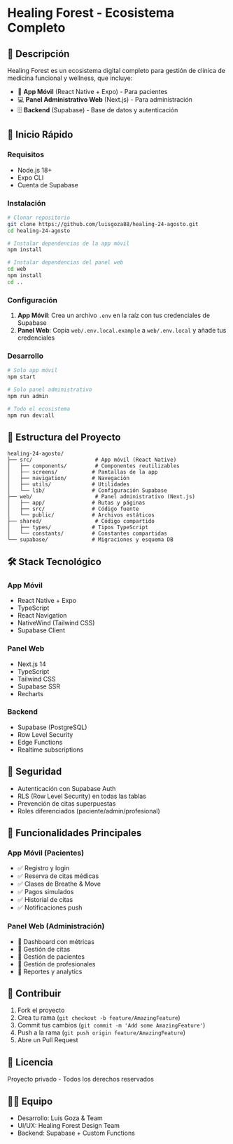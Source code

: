 # Healing Forest - Ecosistema Completo

## 🌿 Descripción

Healing Forest es un ecosistema digital completo para gestión de clínica de medicina funcional y wellness, que incluye:

- 📱 **App Móvil** (React Native + Expo) - Para pacientes
- 💻 **Panel Administrativo Web** (Next.js) - Para administración
- 🗄️ **Backend** (Supabase) - Base de datos y autenticación

## 🚀 Inicio Rápido

### Requisitos
- Node.js 18+
- Expo CLI
- Cuenta de Supabase

### Instalación

```bash
# Clonar repositorio
git clone https://github.com/luisgoza88/healing-24-agosto.git
cd healing-24-agosto

# Instalar dependencias de la app móvil
npm install

# Instalar dependencias del panel web
cd web
npm install
cd ..
```

### Configuración

1. **App Móvil**: Crea un archivo `.env` en la raíz con tus credenciales de Supabase
2. **Panel Web**: Copia `web/.env.local.example` a `web/.env.local` y añade tus credenciales

### Desarrollo

```bash
# Solo app móvil
npm start

# Solo panel administrativo
npm run admin

# Todo el ecosistema
npm run dev:all
```

## 📁 Estructura del Proyecto

```
healing-24-agosto/
├── src/                    # App móvil (React Native)
│   ├── components/         # Componentes reutilizables
│   ├── screens/           # Pantallas de la app
│   ├── navigation/        # Navegación
│   ├── utils/             # Utilidades
│   └── lib/               # Configuración Supabase
├── web/                    # Panel administrativo (Next.js)
│   ├── app/               # Rutas y páginas
│   ├── src/               # Código fuente
│   └── public/            # Archivos estáticos
├── shared/                 # Código compartido
│   ├── types/             # Tipos TypeScript
│   └── constants/         # Constantes compartidas
└── supabase/              # Migraciones y esquema DB
```

## 🛠️ Stack Tecnológico

### App Móvil
- React Native + Expo
- TypeScript
- React Navigation
- NativeWind (Tailwind CSS)
- Supabase Client

### Panel Web
- Next.js 14
- TypeScript
- Tailwind CSS
- Supabase SSR
- Recharts

### Backend
- Supabase (PostgreSQL)
- Row Level Security
- Edge Functions
- Realtime subscriptions

## 🔐 Seguridad

- Autenticación con Supabase Auth
- RLS (Row Level Security) en todas las tablas
- Prevención de citas superpuestas
- Roles diferenciados (paciente/admin/profesional)

## 📱 Funcionalidades Principales

### App Móvil (Pacientes)
- ✅ Registro y login
- ✅ Reserva de citas médicas
- ✅ Clases de Breathe & Move
- ✅ Pagos simulados
- ✅ Historial de citas
- ✅ Notificaciones push

### Panel Web (Administración)
- 🚧 Dashboard con métricas
- 🚧 Gestión de citas
- 🚧 Gestión de pacientes
- 🚧 Gestión de profesionales
- 🚧 Reportes y analytics

## 🤝 Contribuir

1. Fork el proyecto
2. Crea tu rama (`git checkout -b feature/AmazingFeature`)
3. Commit tus cambios (`git commit -m 'Add some AmazingFeature'`)
4. Push a la rama (`git push origin feature/AmazingFeature`)
5. Abre un Pull Request

## 📝 Licencia

Proyecto privado - Todos los derechos reservados

## 🧑‍💻 Equipo

- Desarrollo: Luis Goza & Team
- UI/UX: Healing Forest Design Team
- Backend: Supabase + Custom Functions